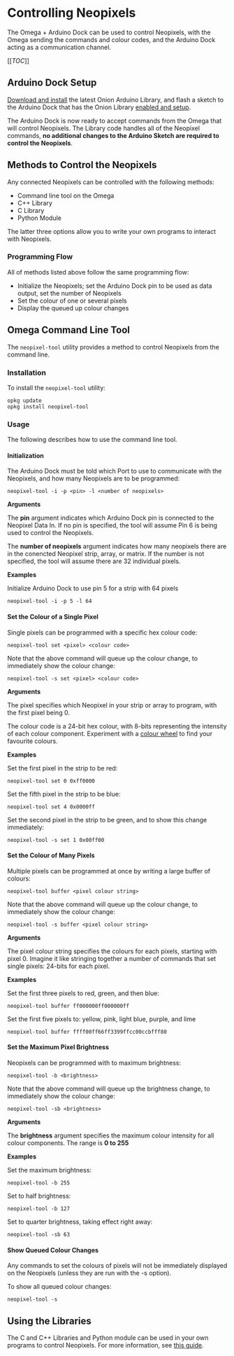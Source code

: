 # Controlling Neopixels

The Omega + Arduino Dock can be used to control Neopixels, with the Omega sending the commands and colour codes, and the Arduino Dock acting as a communication channel.

[//]: # (LAZAR: Add image of Arduino Dock + Neopixels here)

[[_TOC_]]


[//]: # (Arduino Dock Setup)

## Arduino Dock Setup

[Download and install](Initial-Setup#computer-setup_installation-of-onion-arduino-library) the latest Onion Arduino Library, and flash a sketch to the Arduino Dock that has the Onion Library [enabled and setup](Using-the-Arduino-Dock#the-onion-arduino-library_basic-setup-in-sketch).

The Arduino Dock is now ready to accept commands from the Omega that will control Neopixels. The Library code handles all of the Neopixel commands, **no additional changes to the Arduino Sketch are required to control the Neopixels**.



[//]: # (Methods to Control the Neopixels)

## Methods to Control the Neopixels

Any connected Neopixels can be controlled with the following methods:
* Command line tool on the Omega
* C++ Library
* C Library
* Python Module

The latter three options allow you to write your own programs to interact with Neopixels.


[//]: # (Methods to Control the Neopixels: Programming Flow)

### Programming Flow

All of methods listed above follow the same programming flow:
* Initialize the Neopixels; set the Arduino Dock pin to be used as data output, set the number of Neopixels
* Set the colour of one or several pixels
* Display the queued up colour changes



[//]: # (Omega Command Line Tool)

## Omega Command Line Tool

The `neopixel-tool` utility provides a method to control Neopixels from the command line.


[//]: # (Omega Command Line Tool: Installation)

### Installation

To install the `neopixel-tool` utility:
```
opkg update
opkg install neopixel-tool
```


[//]: # (Omega Command Line Tool: Usage)

### Usage

The following describes how to use the command line tool.


[//]: # (Omega Command Line Tool Usage: Init)

#### Initialization

The Arduino Dock must be told which Port to use to communicate with the Neopixels, and how many Neopixels are to be programmed:
```
neopixel-tool -i -p <pin> -l <number of neopixels>
```

**Arguments**

The **pin** argument indicates which Arduino Dock pin is connected to the Neopixel Data In. If no pin  is specified, the tool will assume Pin 6 is being used to control the Neopixels.

The **number of neopixels** argument indicates how many neopixels there are in the conencted Neopixel strip, array, or matrix. If the number is not specified, the tool will assume there are 32 individual pixels.


**Examples**

Initialize Arduino Dock to use pin 5 for a strip with 64 pixels
```
neopixel-tool -i -p 5 -l 64
```


[//]: # (Omega Command Line Tool Usage: Setting a Single Pixel)

#### Set the Colour of a Single Pixel

Single pixels can be programmed with a specific hex colour code:
```
neopixel-tool set <pixel> <colour code>
```

Note that the above command will queue up the colour change, to immediately show the colour change:
```
neopixel-tool -s set <pixel> <colour code>
```

**Arguments**

The pixel specifies which Neopixel in your strip or array to program, with the first pixel being 0.

The colour code is a 24-bit hex colour, with 8-bits representing the intensity of each colour component. Experiment with a [colour wheel](http://www.w3schools.com/tags/ref_colorpicker.asp) to find your favourite colours.


**Examples**

Set the first pixel in the strip to be red:
```
neopixel-tool set 0 0xff0000
```

Set the fifth pixel in the strip to be blue:
```
neopixel-tool set 4 0x0000ff
```

Set the second pixel in the strip to be green, and to show this change immediately:
```
neopixel-tool -s set 1 0x00ff00
```



[//]: # (Omega Command Line Tool Usage: Setting Many Pixels at Once)

#### Set the Colour of Many Pixels

Multiple pixels can be programmed at once by writing a large buffer of colours:
```
neopixel-tool buffer <pixel colour string>
```


Note that the above command will queue up the colour change, to immediately show the colour change:
```
neopixel-tool -s buffer <pixel colour string>
```

**Arguments**

The pixel colour string specifies the colours for each pixels, starting with pixel 0. Imagine it like stringing together a number of commands that set single pixels: 24-bits for each pixel.


**Examples**

Set the first three pixels to red, green, and then blue:
```
neopixel-tool buffer ff000000ff000000ff
```

Set the first five pixels to: yellow, pink, light blue, purple, and lime
```
neopixel-tool buffer ffff00ff66ff3399ffcc00ccbfff80
```



[//]: # (Omega Command Line Tool Usage: Setting the Brightness)

#### Set the Maximum Pixel Brightness

Neopixels can be programmed with to maximum brightness:
```
neopixel-tool -b <brightness>
```


Note that the above command will queue up the brightness change, to immediately show the colour change:
```
neopixel-tool -sb <brightness>
```

**Arguments**

The **brightness** argument specifies the maximum colour intensity for all colour components. The range is **0 to 255**


**Examples**

Set the maximum brightness:
```
neopixel-tool -b 255
```

Set to half brightness:
```
neopixel-tool -b 127
```

Set to quarter brightness, taking effect right away:
```
neopixel-tool -sb 63
```



[//]: # (Omega Command Line Tool Usage: Show all queued pixel changes)

#### Show Queued Colour Changes

Any commands to set the colours of pixels will not be immediately displayed on the Neopixels (unless they are run with the -s option).

To show all queued colour changes:
```
neopixel-tool -s
```


[//]: # (Using the Libraries)

## Using the Libraries

The C and C++ Libraries and Python module can be used in your own programs to control Neopixels.
For more information, see [this guide](../Libraries/Arduino-Dock-Neopixel-Library).



